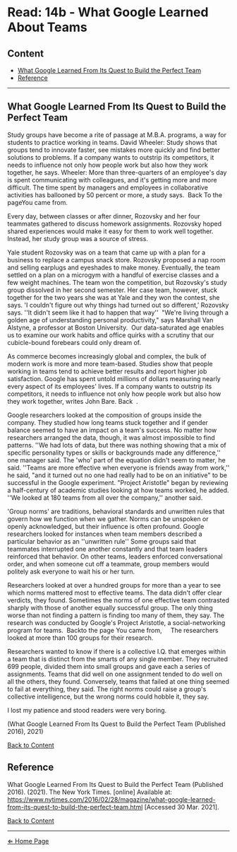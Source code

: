 # Read: 14b - What Google Learned About Teams

## Content

- [What Google Learned From Its Quest to Build the Perfect Team](#what-google-learned-from-its-quest-to-build-the-perfect-team)
- [Reference](#reference)

***

## What Google Learned From Its Quest to Build the Perfect Team

Study groups have become a rite of passage at M.B.A. programs, a way for students to practice working in teams. David Wheeler: Study shows that groups tend to innovate faster, see mistakes more quickly and find better solutions to problems. If a company wants to outstrip its competitors, it needs to influence not only how people work but also how they work together, he says. Wheeler: More than three-quarters of an employee's day is spent communicating with colleagues, and it's getting more and more difficult. The time spent by managers and employees in collaborative activities has ballooned by 50 percent or more, a study says.  Back To the pageYou came from.

Every day, between classes or after dinner, Rozovsky and her four teammates gathered to discuss homework assignments. Rozovsky hoped shared experiences would make it easy for them to work well together. Instead, her study group was a source of stress. 

Yale student Rozovsky was on a team that came up with a plan for a business to replace a campus snack store. Rozovsky proposed a nap room and selling earplugs and eyeshades to make money. Eventually, the team settled on a plan on a micro­gym with a handful of exercise classes and a few weight machines. The team won the competition, but Rozovsky's study group dissolved in her second semester. Her case team, however, stuck together for the two years she was at Yale and they won the contest, she says. 'I couldn't figure out why things had turned out so different,' Rozovsky says. ''It didn't seem like it had to happen that way''  "We're living through a golden age of understanding personal productivity," says Marshall Van Alstyne, a professor at Boston University.  Our data-saturated age enables us to examine our work habits and office quirks with a scrutiny that our cubicle-bound forebears could only dream of.

As commerce becomes increasingly global and complex, the bulk of modern work is more and more team-based. Studies show that people working in teams tend to achieve better results and report higher job satisfaction. Google has spent untold millions of dollars measuring nearly every aspect of its employees' lives. If a company wants to outstrip its competitors, it needs to influence not only how people work but also how they work together, writes John Bare. Back  .

Google researchers looked at the composition of groups inside the company. They studied how long teams stuck together and if gender balance seemed to have an impact on a team's success. No matter how researchers arranged the data, though, it was almost impossible to find patterns. ''We had lots of data, but there was nothing showing that a mix of specific personality types or skills or backgrounds made any difference,'' one manager said. The 'who' part of the equation didn't seem to matter, he said.  ''Teams are more effective when everyone is friends away from work,'' he said, "and it turned out no one had really had to be on an initiative" to be successful in the Google experiment.  "Project Aristotle" began by reviewing a half-century of academic studies looking at how teams worked, he added.   ''We looked at 180 teams from all over the company,'' another said.

'Group norms' are traditions, behavioral standards and unwritten rules that govern how we function when we gather. Norms can be unspoken or openly acknowledged, but their influence is often profound. Google researchers looked for instances when team members described a particular behavior as an ''unwritten rule'' Some groups said that teammates interrupted one another constantly and that team leaders reinforced that behavior. On other teams, leaders enforced conversational order, and when someone cut off a teammate, group members would politely ask everyone to wait his or her turn.  

Researchers looked at over a hundred groups for more than a year to see which norms mattered most to effective teams. The data didn't offer clear verdicts, they found. Sometimes the norms of one effective team contrasted sharply with those of another equally successful group. The only thing worse than not finding a pattern is finding too many of them, they say. The research was conducted by Google's Project Aristotle, a social-networking program for teams.  Backto the page You came from,     The researchers looked at more than 100 groups for their research.

Researchers wanted to know if there is a collective I.Q. that emerges within a team that is distinct from the smarts of any single member. They recruited 699 people, divided them into small groups and gave each a series of assignments. Teams that did well on one assignment tended to do well on all the others, they found. Conversely, teams that failed at one thing seemed to fail at everything, they said. The right norms could raise a group's collective intelligence, but the wrong norms could hobble it, they say. 

I lost my patience and stood readers were very boring.

(What Google Learned From Its Quest to Build the Perfect Team (Published 2016), 2021)

[Back to Content](#content)

## Reference

What Google Learned From Its Quest to Build the Perfect Team (Published 2016). (2021). The New York Times. [online] Available at: https://www.nytimes.com/2016/02/28/magazine/what-google-learned-from-its-quest-to-build-the-perfect-team.html [Accessed 30 Mar. 2021].


[Back to Content](#content)

***

[⇐ Home Page](../../README.md)